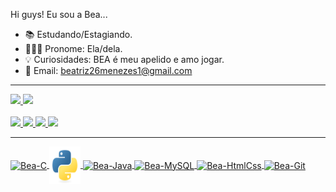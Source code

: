 Hi guys! Eu sou a Bea...

- 📚 Estudando/Estagiando.
- 👩🏻‍💼 Pronome: Ela/dela.
- 💡 Curiosidades: BEA é meu apelido e amo jogar.
- 📧 Email: beatriz26menezes1@gmail.com

<div>
  <a href="https://github.com/beatrizmenezes1">
  <hr>
  <img height="150em" src="https://github-readme-stats.vercel.app/api?username=beatrizmenezes1&show_icons=true&theme=radical&include_all_commits=true&count_private=true"/>    
  <img height="150em" src="https://github-readme-stats.vercel.app/api/top-langs/?username=beatrizmenezes1&layout=compact&langs_count=7&theme=radical"/>
   <br>
   <br>
  <img height="200em" src="https://img.freepik.com/vetores-gratis/controle-numero-um-e-videogame-parede-de-tijolos-estilo-neon_24908-58767.jpg?size=338&ext=jpg"/>
  <img height="200em" src="https://i.redd.it/bnmm7jyh42s21.jpg"/>
  <img height="200em" src="https://media1.giphy.com/media/f8o4lUqu6Jm717Yxlt/200w.gif"/>
  <img height="200em" src="https://webcdn.hirezstudios.com/paladins/wp-content/uploads/2020/06/seris-512.gif"/>
</div>
  
  <hr>
  
<div style="display: inline_block">
  <img align= "center" alt= "Bea-C" height="60" width="50" src= "https://img.icons8.com/color/48/000000/c-programming.png" />
  <img align= "center" alt= "Bea-Python" height="60" width="50" src= "https://raw.githubusercontent.com/devicons/devicon/master/icons/python/python-original.svg" />
  <img align= "center" alt= "Bea-Java" height="60" width="70" src = "https://img.icons8.com/color/48/000000/java-coffee-cup-logo--v1.png"/>
  <img align= "center" alt= "Bea-MySQL" height="70" width="80" src= "https://img.icons8.com/color/48/000000/mysql-logo.png" />
  <img align= "center" alt= "Bea-HtmlCss" height="60" width="80" src= "https://upload.wikimedia.org/wikipedia/commons/thumb/1/10/CSS3_and_HTML5_logos_and_wordmarks.svg/1280px-CSS3_and_HTML5_logos_and_wordmarks.svg.png" />
  <img align= "center" alt= "Bea-Git" height="60" width="70" src = "https://img.icons8.com/color/48/000000/git.png"/>
</div>




